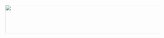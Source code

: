 

<div>
<img width="599" height="94" src="https://www.beacademy.com.br/wp-content/uploads/2019/11/Logo-Topo.png" class="attachment-large size-large" alt="" loading="lazy" srcset="https://www.beacademy.com.br/wp-content/uploads/2019/11/Logo-Topo.png 599w, https://www.beacademy.com.br/wp-content/uploads/2019/11/Logo-Topo-300x47.png 300w" sizes="(max-width: 599px) 100vw, 599px">
</div>
